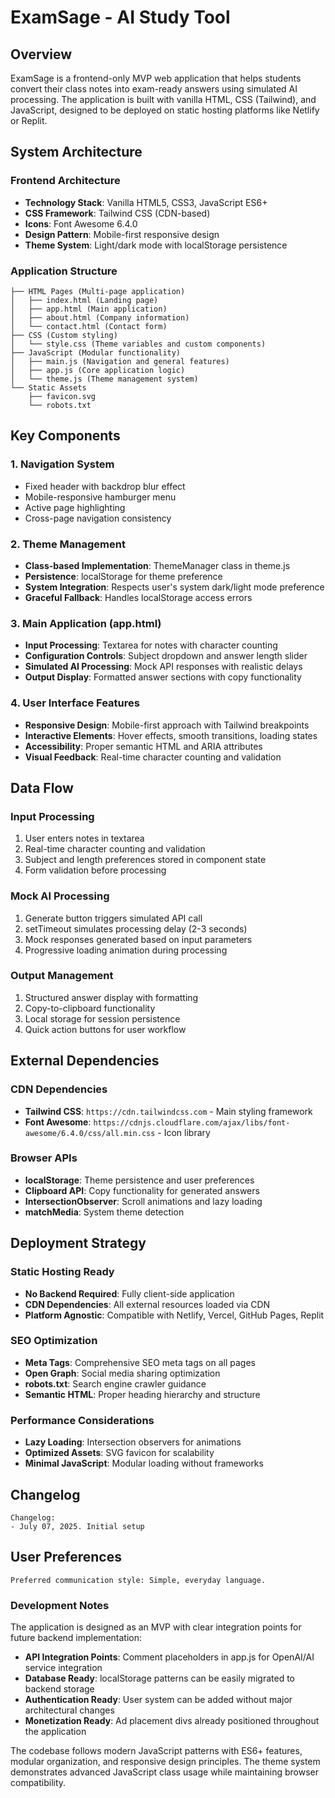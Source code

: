 # ExamSage - AI Study Tool

## Overview

ExamSage is a frontend-only MVP web application that helps students convert their class notes into exam-ready answers using simulated AI processing. The application is built with vanilla HTML, CSS (Tailwind), and JavaScript, designed to be deployed on static hosting platforms like Netlify or Replit.

## System Architecture

### Frontend Architecture
- **Technology Stack**: Vanilla HTML5, CSS3, JavaScript ES6+
- **CSS Framework**: Tailwind CSS (CDN-based)
- **Icons**: Font Awesome 6.4.0
- **Design Pattern**: Mobile-first responsive design
- **Theme System**: Light/dark mode with localStorage persistence

### Application Structure
```
├── HTML Pages (Multi-page application)
│   ├── index.html (Landing page)
│   ├── app.html (Main application)
│   ├── about.html (Company information)
│   └── contact.html (Contact form)
├── CSS (Custom styling)
│   └── style.css (Theme variables and custom components)
├── JavaScript (Modular functionality)
│   ├── main.js (Navigation and general features)
│   ├── app.js (Core application logic)
│   └── theme.js (Theme management system)
└── Static Assets
    ├── favicon.svg
    └── robots.txt
```

## Key Components

### 1. Navigation System
- Fixed header with backdrop blur effect
- Mobile-responsive hamburger menu
- Active page highlighting
- Cross-page navigation consistency

### 2. Theme Management
- **Class-based Implementation**: ThemeManager class in theme.js
- **Persistence**: localStorage for theme preference
- **System Integration**: Respects user's system dark/light mode preference
- **Graceful Fallback**: Handles localStorage access errors

### 3. Main Application (app.html)
- **Input Processing**: Textarea for notes with character counting
- **Configuration Controls**: Subject dropdown and answer length slider
- **Simulated AI Processing**: Mock API responses with realistic delays
- **Output Display**: Formatted answer sections with copy functionality

### 4. User Interface Features
- **Responsive Design**: Mobile-first approach with Tailwind breakpoints
- **Interactive Elements**: Hover effects, smooth transitions, loading states
- **Accessibility**: Proper semantic HTML and ARIA attributes
- **Visual Feedback**: Real-time character counting and validation

## Data Flow

### Input Processing
1. User enters notes in textarea
2. Real-time character counting and validation
3. Subject and length preferences stored in component state
4. Form validation before processing

### Mock AI Processing
1. Generate button triggers simulated API call
2. setTimeout simulates processing delay (2-3 seconds)
3. Mock responses generated based on input parameters
4. Progressive loading animation during processing

### Output Management
1. Structured answer display with formatting
2. Copy-to-clipboard functionality
3. Local storage for session persistence
4. Quick action buttons for user workflow

## External Dependencies

### CDN Dependencies
- **Tailwind CSS**: `https://cdn.tailwindcss.com` - Main styling framework
- **Font Awesome**: `https://cdnjs.cloudflare.com/ajax/libs/font-awesome/6.4.0/css/all.min.css` - Icon library

### Browser APIs
- **localStorage**: Theme persistence and user preferences
- **Clipboard API**: Copy functionality for generated answers
- **IntersectionObserver**: Scroll animations and lazy loading
- **matchMedia**: System theme detection

## Deployment Strategy

### Static Hosting Ready
- **No Backend Required**: Fully client-side application
- **CDN Dependencies**: All external resources loaded via CDN
- **Platform Agnostic**: Compatible with Netlify, Vercel, GitHub Pages, Replit

### SEO Optimization
- **Meta Tags**: Comprehensive SEO meta tags on all pages
- **Open Graph**: Social media sharing optimization
- **robots.txt**: Search engine crawler guidance
- **Semantic HTML**: Proper heading hierarchy and structure

### Performance Considerations
- **Lazy Loading**: Intersection observers for animations
- **Optimized Assets**: SVG favicon for scalability
- **Minimal JavaScript**: Modular loading without frameworks

## Changelog

```
Changelog:
- July 07, 2025. Initial setup
```

## User Preferences

```
Preferred communication style: Simple, everyday language.
```

### Development Notes

The application is designed as an MVP with clear integration points for future backend implementation:

- **API Integration Points**: Comment placeholders in app.js for OpenAI/AI service integration
- **Database Ready**: localStorage patterns can be easily migrated to backend storage
- **Authentication Ready**: User system can be added without major architectural changes
- **Monetization Ready**: Ad placement divs already positioned throughout the application

The codebase follows modern JavaScript patterns with ES6+ features, modular organization, and responsive design principles. The theme system demonstrates advanced JavaScript class usage while maintaining browser compatibility.